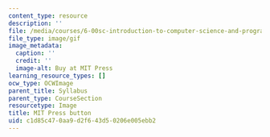 ```yaml
---
content_type: resource
description: ''
file: /media/courses/6-00sc-introduction-to-computer-science-and-programming-spring-2011/c1d85c470aa9d2f643d50206e005ebb2_mp_logo.gif
file_type: image/gif
image_metadata:
  caption: ''
  credit: ''
  image-alt: Buy at MIT Press
learning_resource_types: []
ocw_type: OCWImage
parent_title: Syllabus
parent_type: CourseSection
resourcetype: Image
title: MIT Press button
uid: c1d85c47-0aa9-d2f6-43d5-0206e005ebb2
---
```

